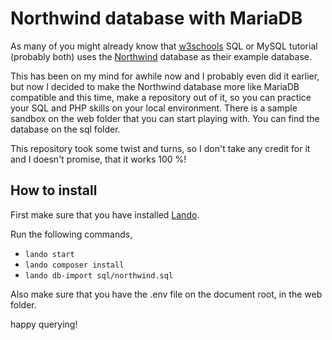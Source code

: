 # Northwind database with MariaDB

As many of you might already know that [w3schools](https://www.w3schools.com/) SQL or MySQL tutorial (probably both) uses the [Northwind](https://learn.microsoft.com/en-us/dotnet/framework/data/adonet/sql/linq/downloading-sample-databases) database as their example database.

This has been on my mind for awhile now and I probably even did it earlier, but now I decided to make the Northwind database more like MariaDB compatible and this time, make a repository out of it, so you can practice your SQL and PHP skills on your local environment. There is a sample sandbox on the web folder that you can start playing with. You can find the database on the sql folder.

This repository took some twist and turns, so I don't take any credit for it and I doesn't promise, that it works 100 %!

## How to install

First make sure that you have installed [Lando](https://lando.dev/).

Run the following commands,

- `lando start`
- `lando composer install`
- `lando db-import sql/northwind.sql`

Also make sure that you have the .env file on the document root, in the web folder.

happy querying!
